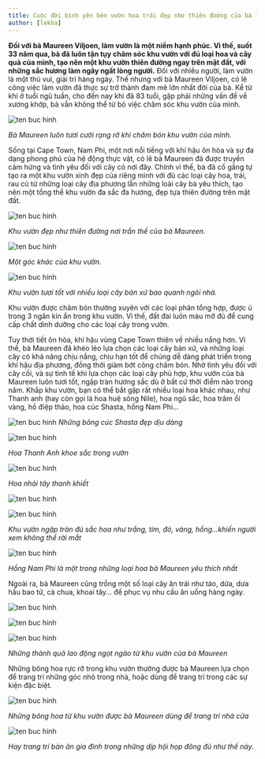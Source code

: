 ```yaml
---
title: Cuộc đời bình yên bên vườn hoa trái đẹp như thiên đường của bà lão 83 tuổi
author: [lekha]
---
```

**Đối với bà Maureen Viljoen, làm vườn là một niềm hạnh phúc. Vì thế, suốt 33 năm qua, bà đã luôn tận tụy chăm sóc khu vườn với đủ loại hoa và cây quả của mình, tạo nên một khu vườn thiên đường ngay trên mặt đất, với những sắc hương làm ngây ngất lòng người.**
Đối với nhiều người, làm vườn là một thú vui, giải trí hàng ngày. Thế nhưng với bà Maureen Viljoen, có lẽ công việc làm vườn đã thực sự trở thành đam mê lớn nhất đời của bà. Kể từ khi ở tuổi ngũ tuần, cho đến nay khi đã 83 tuổi, gặp phải những vấn đề về xương khớp, bà vẫn không thể từ bỏ việc chăm sóc khu vườn của mình. 

![ten buc hinh](https://eva-img.24hstatic.com/upload/4-2017/images/2017-10-29/cuoc-doi-binh-yen-ben-vuon-hoa-trai-dep-nhu-thien-duong-cua-ba-lao-83-tuoi-1-1509279984-width600height383.jpg "ten buc hinh")

*Bà Maureen luôn tươi cười rạng rỡ khi chăm bón khu vườn của mình.*

Sống tại Cape Town, Nam Phi, một nơi nổi tiếng với khí hậu ôn hòa và sự đa dạng phong phú của hệ động thực vật, có lẽ bà Maureen đã được truyền cảm hứng và tình yêu đối với cây cỏ nơi đây. Chính vì thế, bà đã cố gắng tự tạo ra một khu vườn xinh đẹp của riêng mình với đủ các loại cây hoa, trái, rau củ từ những loại cây địa phương lẫn những loài cây bà yêu thích, tạo nên một tổng thể khu vườn đa sắc đa hương, đẹp tựa thiên đường trên mặt đất.

![ten buc hinh](https://eva-img.24hstatic.com/upload/4-2017/images/2017-10-29/cuoc-doi-binh-yen-ben-vuon-hoa-trai-dep-nhu-thien-duong-cua-ba-lao-83-tuoi-2-1509279984-width600height367.jpg "ten buc hinh")

*Khu vườn đẹp như thiên đường nơi trần thế của bà Maureen.*

![ten buc hinh](https://eva-img.24hstatic.com/upload/4-2017/images/2017-10-29/cuoc-doi-binh-yen-ben-vuon-hoa-trai-dep-nhu-thien-duong-cua-ba-lao-83-tuoi-3-1509279984-width600height333.jpg "ten buc hinh")

*Một góc khác của khu vườn.*

![ten buc hinh](https://eva-img.24hstatic.com/upload/4-2017/images/2017-10-29/cuoc-doi-binh-yen-ben-vuon-hoa-trai-dep-nhu-thien-duong-cua-ba-lao-83-tuoi-4-1509279984-width600height908.jpg "ten buc hinh")

*Khu vườn tươi tốt với nhiều loại cây bản xứ bao quanh ngôi nhà.*

Khu vườn được chăm bón thường xuyên với các loại phân tổng hợp, được ủ trong 3 ngăn kín ẩn trong khu vườn. Vì thế, đất đai luôn màu mỡ đủ để cung cấp chất dinh dưỡng cho các loại cây trong vườn.

Tuy thời tiết ôn hòa, khí hậu vùng Cape Town thiên về nhiều nắng hơn. Vì thế, bà Maureen đã khéo léo lựa chọn các loại cây bản xứ, và những loại cây có khả năng chịu nắng, chịu hạn tốt để chúng dễ dàng phát triển trong khí hậu địa phương, đồng thời giảm bớt công chăm bón.
Nhờ tình yêu đối với cây cối, và sự tinh tế khi lựa chọn các loại cây phù hợp, khu vườn của bà Maureen luôn tươi tốt, ngập tràn hương sắc dù ở bất cứ thời điểm nào trong năm. Khắp khu vườn, bạn có thể bắt gặp rất nhiều loại hoa khác nhau, như Thanh anh (hay còn gọi là hoa huệ sông Nile), hoa ngũ sắc, hoa trâm ổi vàng, hồ điệp thảo, hoa cúc Shasta, hồng Nam Phi... 


![ten buc hinh](https://eva-img.24hstatic.com/upload/4-2017/images/2017-10-29/khu-vuon-nam-phi-muon-sac-muon-huong-cua-ba-lao-83-tuoi-white-daisies-marie-viljoen-1509254044-width600height398.jpg "ten buc hinh")
*Những bông cúc Shasta đẹp dịu dàng*

![ten buc hinh](https://eva-img.24hstatic.com/upload/4-2017/images/2017-10-29/khu-vuon-nam-phi-muon-sac-muon-huong-cua-ba-lao-83-tuoi-pale-agapanthus-marie-viljoen-1509254071-width600height376.jpg "ten buc hinh")

*Hoa Thanh Anh khoe sắc trong vườn*

![ten buc hinh](https://eva-img.24hstatic.com/upload/4-2017/images/2017-10-29/khu-vuon-nam-phi-muon-sac-muon-huong-cua-ba-lao-83-tuoi-22901432_1269743116505621_602023226_n-1509254188-width600height910.jpg "ten buc hinh")

*Hoa nhài tây thanh khiết*

![ten buc hinh](https://eva-img.24hstatic.com/upload/4-2017/images/2017-10-29/khu-vuon-nam-phi-muon-sac-muon-huong-cua-ba-lao-83-tuoi-23113529_1269742909838975_357461158_n-1509254213-width600height900.jpg "ten buc hinh")

![ten buc hinh](https://eva-img.24hstatic.com/upload/4-2017/images/2017-10-29/khu-vuon-nam-phi-muon-sac-muon-huong-cua-ba-lao-83-tuoi-23113529_1269742909838975_357461158_n-1509254213-width600height900.jpg "ten buc hinh")

*Khu vườn ngập tràn đủ sắc hoa như trắng, tím, đỏ, vàng, hồng...khiến người xem không thể rời mắt*

![ten buc hinh](https://eva-img.24hstatic.com/upload/4-2017/images/2017-10-29/khu-vuon-nam-phi-muon-sac-muon-huong-cua-ba-lao-83-tuoi-22894988_1269743903172209_1278444972_n-1509254527-width600height918.jpg "ten buc hinh")

*Hồng Nam Phi là một trong những loại hoa bà Maureen yêu thích nhất*

Ngoài ra, bà Maureen cũng trồng một số loại cây ăn trái như táo, dứa, dưa hấu bao tử, cà chua, khoai tây... để phục vụ nhu cầu ăn uống hàng ngày.

![ten buc hinh](https://eva-img.24hstatic.com/upload/4-2017/images/2017-10-29/khu-vuon-nam-phi-muon-sac-muon-huong-cua-ba-lao-83-tuoi-crabapple-fruit-on-tree-marie-viljoen-1509254252-width600height337.jpg "ten buc hinh")


![ten buc hinh](https://eva-img.24hstatic.com/upload/4-2017/images/2017-10-29/khu-vuon-nam-phi-muon-sac-muon-huong-cua-ba-lao-83-tuoi-23022369_1269743893172210_567274865_n-1509254372-width600height400.jpg "ten buc hinh")

![ten buc hinh](https://eva-img.24hstatic.com/upload/4-2017/images/2017-10-29/khu-vuon-nam-phi-muon-sac-muon-huong-cua-ba-lao-83-tuoi-23113458_1269743896505543_479885645_n-1509254394-width600height900.jpg "ten buc hinh")

*Những thành quả lao động ngọt ngào từ khu vườn của bà Maureen*

Những bông hoa rực rỡ trong khu vườn thường được bà Maureen lựa chọn để trang trí những góc nhỏ trong nhà, hoặc dùng để trang trí trong các sự kiện đặc biệt. 

![ten buc hinh](https://eva-img.24hstatic.com/upload/4-2017/images/2017-10-29/khu-vuon-nam-phi-muon-sac-muon-huong-cua-ba-lao-83-tuoi-22901641_1269743989838867_455078792_n-1509254478-width600height900.jpg "ten buc hinh")

*Những bông hoa từ khu vườn được bà Maureen dùng để trang trí nhà cửa*

![ten buc hinh](https://eva-img.24hstatic.com/upload/4-2017/images/2017-10-29/khu-vuon-nam-phi-muon-sac-muon-huong-cua-ba-lao-83-tuoi-22901293_1269743993172200_1579302043_n-1509254504-width600height900.jpg "ten buc hinh")

*Hay trang trí bàn ăn gia đình trong những dịp hội họp đông đủ như thế này.*
